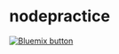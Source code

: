 # nodepractice
<a href="https://console.bluemix.net/devops/setup/deploy?repository=https://github.com/ibmecod/nodejs-cloudant&env_id=ibm:yp:us-south"
    target="_blank"><img src="http://bluemix.net/deploy/button.png" alt="Bluemix button"/></a>

